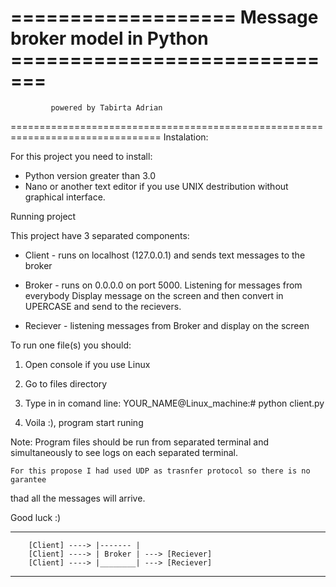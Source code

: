 =================== Message broker model in Python =============================
================================================================================
			 powered by Tabirta Adrian 
================================================================================
Instalation: 

For this project you need to install:
 - Python version greater than 3.0 
 - Nano or another text editor if you use UNIX destribution without 
   graphical interface. 

Running project

This project have 3 separated components:

* Client - runs on localhost (127.0.0.1) and sends text messages to the broker  

* Broker - runs on 0.0.0.0 on port 5000. Listening for messages from everybody
	   Display message on the screen and then convert in UPERCASE and
	   send to the recievers.

* Reciever - listening messages from Broker and display on the screen

To run one file(s) you should: 

1. Open console if you use Linux

2. Go to files directory

3. Type in in comand line: YOUR_NAME@Linux_machine:# python client.py

4. Voila :), program start runing

Note: 
	Program files should be run from separated terminal and simultaneously
to see logs on each separated terminal.

	For this propose I had used UDP as trasnfer protocol so there is no garantee 
thad all the messages will arrive.

Good luck :)

________________________________________________________________________

        [Client] ----> |------- |
        [Client] ----> | Broker | ---> [Reciever]
        [Client] ----> |________| ---> [Reciever]
_________________________________________________________________________

 


